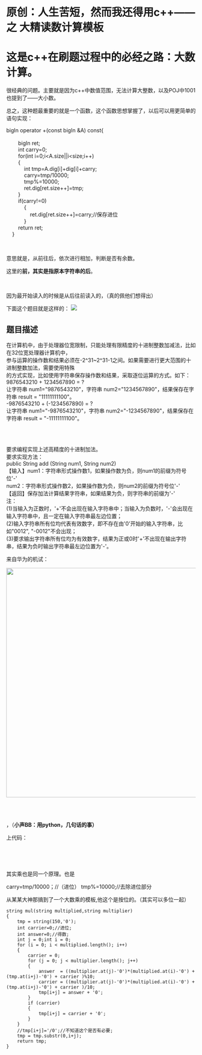 # 原创：人生苦短，然而我还得用c++——之 大精读数计算模板

# **这是c++在刷题过程中的必经之路：大数计算。**

很经典的问题。主要就是因为c++中数值范围，无法计算大整数，以及POJ中1001也提到了——大小数。

总之，这种题最重要的就是一个函数，这个函数思想掌握了，以后可以用更简单的语句实现：



> 
<p>bigIn operator +(const bigIn &amp;A) const{<br/>
        <br/>
        bigIn ret;<br/>
        int carry=0;<br/>
        for(int i=0;i&lt;A.size||i&lt;size;i++)<br/>
        {<br/>
            int tmp=A.dig[i]+dig[i]+carry;<br/>
            carry=tmp/10000;<br/>
            tmp%=10000;<br/>
            ret.dig[ret.size++]=tmp;<br/>
        }<br/>
        if(carry!=0)<br/>
            {<br/>
                ret.dig[ret.size++]=carry;//保存进位<br/>
            }<br/>
        return ret;<br/>
    }</p>


 

意思就是，从前往后，依次进行相加，判断是否有余数。

这里的**前，**其实是指原本字符串的**后**。

 

因为最开始读入的时候是从后往前读入的，（真的佩他们想得出）

下面这个题目就是这样的：
![](https://img-blog.csdnimg.cn/20190322211640987.png?x-oss-process=image/watermark,type_ZmFuZ3poZW5naGVpdGk,shadow_10,text_aHR0cHM6Ly9jaGVuemh1by5ibG9nLmNzZG4ubmV0,size_16,color_FFFFFF,t_70)
> 
<h2>题目描述</h2>
<p>在计算机中，由于处理器位宽限制，只能处理有限精度的十进制整数加减法，比如在32位宽处理器计算机中，<br/>
参与运算的操作数和结果必须在-2^31~2^31-1之间。如果需要进行更大范围的十进制整数加法，需要使用特殊<br/>
的方式实现，比如使用字符串保存操作数和结果，采取逐位运算的方式。如下：<br/>
9876543210 + 1234567890 = ?<br/>
让字符串 num1="9876543210"，字符串 num2="1234567890"，结果保存在字符串 result = "11111111100"。<br/>
-9876543210 + (-1234567890) = ?<br/>
让字符串 num1="-9876543210"，字符串 num2="-1234567890"，结果保存在字符串 result = "-11111111100"。</p>
 
<p><br/>
要求编程实现上述高精度的十进制加法。<br/>
要求实现方法： <br/>
public String add (String num1, String num2)<br/>
【输入】num1：字符串形式操作数1，如果操作数为负，则num1的前缀为符号位'-'<br/>
num2：字符串形式操作数2，如果操作数为负，则num2的前缀为符号位'-'<br/>
【返回】保存加法计算结果字符串，如果结果为负，则字符串的前缀为'-'<br/>
注：<br/>
(1)当输入为正数时，'+'不会出现在输入字符串中；当输入为负数时，'-'会出现在输入字符串中，且一定在输入字符串最左边位置；<br/>
(2)输入字符串所有位均代表有效数字，即不存在由'0'开始的输入字符串，比如"0012", "-0012"不会出现；<br/>
(3)要求输出字符串所有位均为有效数字，结果为正或0时'+'不出现在输出字符串，结果为负时输出字符串最左边位置为'-'。</p>


来自华为的机试：

<img alt="" height="608" src="https://img-blog.csdnimg.cn/20190322211729725.png?x-oss-process=image/watermark,type_ZmFuZ3poZW5naGVpdGk,shadow_10,text_aHR0cHM6Ly9jaGVuemh1by5ibG9nLmNzZG4ubmV0,size_16,color_FFFFFF,t_70" width="816"/> 

 

，（**小声BB：用python，几句话的事）**

上代码：

 

 

其实乘也是同一个原理。也是

> 
carry=tmp/10000；//（进位）
tmp%=10000;//去除进位部分


从某某大神那搞到了一个大数乘的模板,他这个是按位的。（其实可以多位一起）

> 
<pre>
<code>string mul(string multiplied,string multiplier)
{
	tmp = string(150,'0');
	int carrier=0;//进位;
	int answer=0;//得数;
	int j = 0;int i = 0;
	for (i = 0; i &lt; multiplied.length(); i++)
	{
		carrier = 0;
		for (j = 0; j &lt; multiplier.length(); j++)
		{
			answer  = ((multiplier.at(j)-'0')*(multiplied.at(i)-'0') + (tmp.at(i+j)-'0') + carrier )%10;
			carrier = ((multiplier.at(j)-'0')*(multiplied.at(i)-'0') + (tmp.at(i+j)-'0') + carrier )/10;
			tmp[i+j] = answer + '0';
		}
		if (carrier)
		{
			tmp[i+j] = carrier + '0';
		}
	}
	//tmp[i+j]='/0';//不知道这个是否有必要;
	tmp = tmp.substr(0,i+j);
	return tmp;
}
</code></pre>
 

